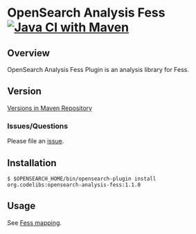 OpenSearch Analysis Fess
[![Java CI with Maven](https://github.com/codelibs/opensearch-analysis-fess/actions/workflows/maven.yml/badge.svg)](https://github.com/codelibs/opensearch-analysis-fess/actions/workflows/maven.yml)
=======================

## Overview

OpenSearch Analysis Fess Plugin is an analysis library for Fess.

## Version

[Versions in Maven Repository](https://repo1.maven.org/maven2/org/codelibs/opensearch/opensearch-analysis-fess/)

### Issues/Questions

Please file an [issue](https://github.com/codelibs/opensearch-analysis-fess/issues "issue").

## Installation

    $ $OPENSEARCH_HOME/bin/opensearch-plugin install org.codelibs:opensearch-analysis-fess:1.1.0

## Usage

See [Fess mapping](https://github.com/codelibs/fess/blob/master/src/main/resources/fess_indices/fess.json).

